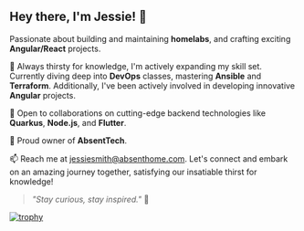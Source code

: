 ## Hey there, I'm Jessie! 👋

Passionate about building and maintaining **homelabs**, and crafting exciting **Angular/React** projects.

🌱 Always thirsty for knowledge, I'm actively expanding my skill set. Currently diving deep into **DevOps** classes, mastering **Ansible** and **Terraform**. Additionally, I've been actively involved in developing innovative **Angular** projects.

💼 Open to collaborations on cutting-edge backend technologies like **Quarkus**, **Node.js**, and **Flutter**.

🔧 Proud owner of **AbsentTech**.

📫 Reach me at jessiesmith@absenthome.com. Let's connect and embark on an amazing journey together, satisfying our insatiable thirst for knowledge!

> _"Stay curious, stay inspired."_ 🚀

[![trophy](https://github-profile-trophy.vercel.app/?username=jester2015)](https://github.com/ryo-ma/github-profile-trophy)

<!---
jester2015/jester2015 is a ✨ special ✨ repository because its `README.md` (this file) appears on your GitHub profile.
You can click the Preview link to take a look at your changes.
--->
